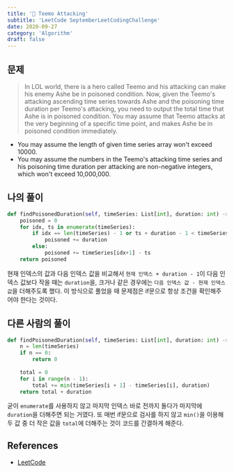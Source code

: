 ```yaml
---
title: '🧠 Teemo Attacking'
subtitle: 'LeetCode SeptemberLeetCodingChallenge'
date: 2020-09-27
category: 'Algorithm'
draft: false
---
```


## 문제

> In LOL world, there is a hero called Teemo and his attacking can make his enemy Ashe be in poisoned condition. Now, given the Teemo's attacking ascending time series towards Ashe and the poisoning time duration per Teemo's attacking, you need to output the total time that Ashe is in poisoned condition.
> You may assume that Teemo attacks at the very beginning of a specific time point, and makes Ashe be in poisoned condition immediately. 

* You may assume the length of given time series array won't exceed 10000.
* You may assume the numbers in the Teemo's attacking time series and his poisoning time duration per attacking are non-negative integers, which won't exceed 10,000,000.

## 나의 풀이

```python
def findPoisonedDuration(self, timeSeries: List[int], duration: int) -> int:
    poisoned = 0
    for idx, ts in enumerate(timeSeries):
        if idx == len(timeSeries) - 1 or ts + duration - 1 < timeSeries[idx+1]:
            poisoned += duration
        else:
            poisoned += timeSeries[idx+1] - ts
    return poisoned
```

현재 인덱스의 값과 다음 인덱스 값을 비교해서 `현재 인덱스 + duration - 1`이 다음 인덱스 값보다 작을 때는 `duration`을, 크거나 같은 경우에는 `다음 인덱스 값 - 현재 인덱스 값`을 더해주도록 했다.
이 방식으로 풀었을 때 문제점은 if문으로 항상 조건을 확인해주어야 한다는 것이다.  

## 다른 사람의 풀이

```python
def findPoisonedDuration(self, timeSeries: List[int], duration: int) -> int:
    n = len(timeSeries)
    if n == 0:
        return 0
    
    total = 0
    for i in range(n - 1):
        total += min(timeSeries[i + 1] - timeSeries[i], duration)
    return total + duration
```

굳이 `enumerate`를 사용하지 않고 마지막 인덱스 바로 전까지 돌다가 마지막에 `duration`을 더해주면 되는 거였다.
또 매번 if문으로 검사를 하지 않고 `min()`을 이용해 두 값 중 더 작은 값을 `total`에 더해주는 것이 코드를 간결하게 해준다.  


## References

* [LeetCode](https://leetcode.com/problems/teemo-attacking/)
